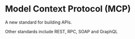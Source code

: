 # Model Context Protocol (MCP)

A new standard for building APIs.

Other standards include REST, RPC, SOAP and GraphQL
